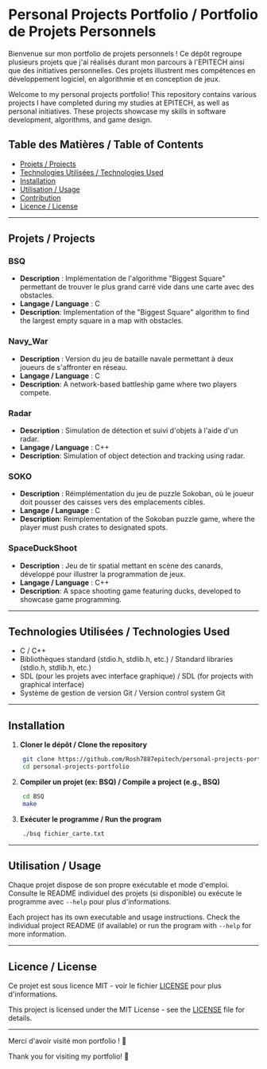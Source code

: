 # Personal Projects Portfolio / Portfolio de Projets Personnels

Bienvenue sur mon portfolio de projets personnels ! Ce dépôt regroupe plusieurs projets que j'ai réalisés durant mon parcours à l'EPITECH ainsi que des initiatives personnelles. Ces projets illustrent mes compétences en développement logiciel, en algorithmie et en conception de jeux.

Welcome to my personal projects portfolio! This repository contains various projects I have completed during my studies at EPITECH, as well as personal initiatives. These projects showcase my skills in software development, algorithms, and game design.

## Table des Matières / Table of Contents

- [Projets / Projects](#projets--projects)
- [Technologies Utilisées / Technologies Used](#technologies-utilisees--technologies-used)
- [Installation](#installation)
- [Utilisation / Usage](#utilisation--usage)
- [Contribution](#contribution)
- [Licence / License](#licence--license)

---

## Projets / Projects

### BSQ
- **Description** : Implémentation de l'algorithme "Biggest Square" permettant de trouver le plus grand carré vide dans une carte avec des obstacles.
- **Langage / Language** : C
- **Description**: Implementation of the "Biggest Square" algorithm to find the largest empty square in a map with obstacles.

### Navy_War
- **Description** : Version du jeu de bataille navale permettant à deux joueurs de s'affronter en réseau.
- **Langage / Language** : C
- **Description**: A network-based battleship game where two players compete.

### Radar
- **Description** : Simulation de détection et suivi d'objets à l'aide d'un radar.
- **Langage / Language** : C++
- **Description**: Simulation of object detection and tracking using radar.

### SOKO
- **Description** : Réimplémentation du jeu de puzzle Sokoban, où le joueur doit pousser des caisses vers des emplacements cibles.
- **Langage / Language** : C
- **Description**: Reimplementation of the Sokoban puzzle game, where the player must push crates to designated spots.

### SpaceDuckShoot
- **Description** : Jeu de tir spatial mettant en scène des canards, développé pour illustrer la programmation de jeux.
- **Langage / Language** : C++
- **Description**: A space shooting game featuring ducks, developed to showcase game programming.

---

## Technologies Utilisées / Technologies Used

- C / C++
- Bibliothèques standard (stdio.h, stdlib.h, etc.) / Standard libraries (stdio.h, stdlib.h, etc.)
- SDL (pour les projets avec interface graphique) / SDL (for projects with graphical interface)
- Système de gestion de version Git / Version control system Git

---

## Installation

1. **Cloner le dépôt / Clone the repository**
```bash
    git clone https://github.com/Rosh7887epitech/personal-projects-portfolio.git
    cd personal-projects-portfolio
```
2. **Compiler un projet (ex: BSQ) / Compile a project (e.g., BSQ)**
```bash
    cd BSQ
    make
```
3. **Exécuter le programme / Run the program**
```bash
    ./bsq fichier_carte.txt
```

---

## Utilisation / Usage

Chaque projet dispose de son propre exécutable et mode d'emploi. Consulte le README individuel des projets (si disponible) ou exécute le programme avec `--help` pour plus d'informations.

Each project has its own executable and usage instructions. Check the individual project README (if available) or run the program with `--help` for more information.

---


## Licence / License

Ce projet est sous licence MIT - voir le fichier [LICENSE](LICENSE) pour plus d'informations.

This project is licensed under the MIT License - see the [LICENSE](LICENSE) file for details.

---

Merci d'avoir visité mon portfolio ! 🚀

Thank you for visiting my portfolio! 🚀

